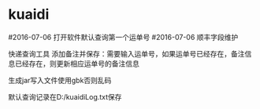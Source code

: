 # kuaidi
#2016-07-06
打开软件默认查询第一个运单号
#2016-07-06
顺丰字段维护
 
快递查询工具
添加备注并保存：需要输入运单号，如果运单号已经存在，备注信息已经存在，则更新相应运单号的备注信息

生成jar写入文件使用gbk否则乱码

默认查询记录在D:/kuaidiLog.txt保存